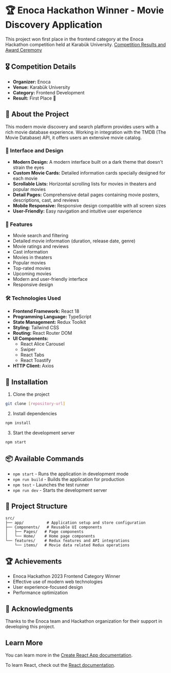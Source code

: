 # 🏆 Enoca Hackathon Winner - Movie Discovery Application

This project won first place in the frontend category at the Enoca Hackathon competition held at Karabük University. [Competition Results and Award Ceremony](https://www.instagram.com/p/CmjdXIYMV6e/)

## 🎖️ Competition Details

- **Organizer:** Enoca
- **Venue:** Karabük University
- **Category:** Frontend Development
- **Result:** First Place 🥇

## 🎯 About the Project

This modern movie discovery and search platform provides users with a rich movie database experience. Working in integration with the TMDB (The Movie Database) API, it offers users an extensive movie catalog.

### 🌟 Interface and Design

- **Modern Design:** A modern interface built on a dark theme that doesn't strain the eyes
- **Custom Movie Cards:** Detailed information cards specially designed for each movie
- **Scrollable Lists:** Horizontal scrolling lists for movies in theaters and popular movies
- **Detail Pages:** Comprehensive detail pages containing movie posters, descriptions, cast, and reviews
- **Mobile Responsive:** Responsive design compatible with all screen sizes
- **User-Friendly:** Easy navigation and intuitive user experience

### 🌟 Features

- Movie search and filtering
- Detailed movie information (duration, release date, genre)
- Movie ratings and reviews
- Cast information
- Movies in theaters
- Popular movies
- Top-rated movies
- Upcoming movies
- Modern and user-friendly interface
- Responsive design

### 🛠️ Technologies Used

- **Frontend Framework:** React 18
- **Programming Language:** TypeScript
- **State Management:** Redux Toolkit
- **Styling:** Tailwind CSS
- **Routing:** React Router DOM
- **UI Components:**
  - React Alice Carousel
  - Swiper
  - React Tabs
  - React Toastify
- **HTTP Client:** Axios

## 🚀 Installation

1. Clone the project

```bash
git clone [repository-url]
```

2. Install dependencies

```bash
npm install
```

3. Start the development server

```bash
npm start
```

## 📦 Available Commands

- `npm start` - Runs the application in development mode
- `npm run build` - Builds the application for production
- `npm test` - Launches the test runner
- `npm run dev` - Starts the development server

## 📁 Project Structure

```
src/
├── app/          # Application setup and store configuration
├── Components/   # Reusable UI components
│   ├── Pages/   # Page components
│   └── Home/    # Home page components
└── features/    # Redux features and API integrations
    └── items/   # Movie data related Redux operations
```

## 🏆 Achievements

- Enoca Hackathon 2023 Frontend Category Winner
- Effective use of modern web technologies
- User experience-focused design
- Performance optimization

## 🙏 Acknowledgments

Thanks to the Enoca team and Hackathon organization for their support in developing this project.

## Learn More

You can learn more in the [Create React App documentation](https://facebook.github.io/create-react-app/docs/getting-started).

To learn React, check out the [React documentation](https://reactjs.org/).
